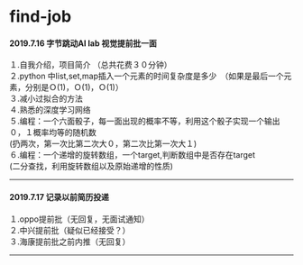 # find-job
#### 2019.7.16 字节跳动AI lab 视觉提前批一面
１.自我介绍，项目简介 （总共花费３０分钟）  
２.python 中list,set,map插入一个元素的时间复杂度是多少　（如果是最后一个元素，分别是Ｏ(1)，Ｏ(1)，Ｏ(1)）  
３.减小过拟合的方法   
４.熟悉的深度学习网络   
５.编程：一个六面骰子，每一面出现的概率不等，利用这个骰子实现一个输出０，１概率均等的随机数   
   (扔两次，第一次比第二次大０，第二次比第一次大１)   
６.编程：一个递增的旋转数组，一个target,判断数组中是否存在target   
   (二分查找，利用旋转数组以及原始递增的性质)   
  
----

#### 2019.7.17 记录以前简历投递
１.oppo提前批（无回复，无面试通知）   
２.中兴提前批（疑似已经接受？）    
３.海康提前批之前内推（无回复）

----
